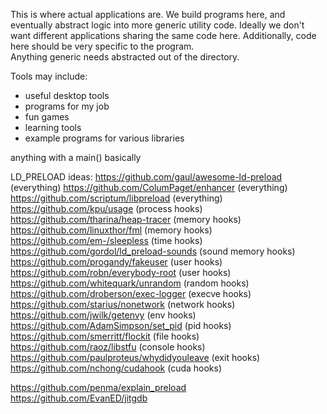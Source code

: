 This is where actual applications are.
We build programs here, and eventually abstract logic into more generic utility code.
Ideally we don't want different applications sharing the same code here.
Additionally, code here should be very specific to the program.  
Anything generic needs abstracted out of the directory.

Tools may include:
- useful desktop tools
- programs for my job
- fun games
- learning tools
- example programs for various libraries

anything with a main() basically





LD_PRELOAD ideas:
https://github.com/gaul/awesome-ld-preload (everything)
https://github.com/ColumPaget/enhancer (everything)
https://github.com/scriptum/libpreload (everything)
https://github.com/kpu/usage (process hooks)
https://github.com/tharina/heap-tracer (memory hooks)
https://github.com/linuxthor/fml (memory hooks)
https://github.com/em-/sleepless (time hooks)
https://github.com/gordol/ld_preload-sounds (sound memory hooks)
https://github.com/progandy/fakeuser (user hooks)
https://github.com/robn/everybody-root (user hooks)
https://github.com/whitequark/unrandom (random hooks)
https://github.com/droberson/exec-logger (execve hooks)
https://github.com/starius/nonetwork (network hooks)
https://github.com/jwilk/getenvy (env hooks)
https://github.com/AdamSimpson/set_pid (pid hooks)
https://github.com/smerritt/flockit (file hooks)
https://github.com/raoz/libstfu (console hooks)
https://github.com/paulproteus/whydidyouleave (exit hooks)
https://github.com/nchong/cudahook (cuda hooks)

https://github.com/penma/explain_preload
https://github.com/EvanED/jitgdb